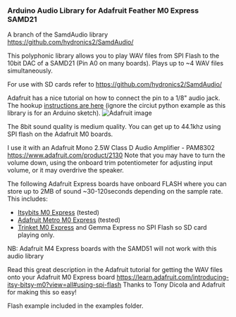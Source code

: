### Arduino Audio Library for Adafruit Feather M0 Express SAMD21

A branch of the SamdAudio library https://github.com/hydronics2/SamdAudio/

This polyphonic library allows you to play WAV files from SPI Flash to the 10bit DAC of a SAMD21 (Pin A0 on many boards). 
Plays up to ~4 WAV files simultaneously.

For use with SD cards refer to https://github.com/hydronics2/SamdAudio/

Adafruit has a nice tutorial on how to connect the pin to a 1/8" audio jack. The hookup [instructions are here](https://learn.adafruit.com/circuitpython-essentials/circuitpython-audio-out) (ignore the circiut python example as this library is for an Arduino sketch).
![Adafruit image](https://cdn-learn.adafruit.com/assets/assets/000/057/479/original/circuitpython_ItsyBitsyM0AudioJackButtonPot_bb.jpg?1531328765) 

The 8bit sound quality is medium quality. You can get up to 44.1khz using SPI flash on the Adafruit M0 boards. 

I use it with an Adafruit Mono 2.5W Class D Audio Amplifier - PAM8302 https://www.adafruit.com/product/2130
Note that you may have to turn the volume down, using the onboard trim potentiometer for adjusting input volume, or it may overdrive the speaker.

The following Adafruit Express boards have onboard FLASH where you can store up to 2MB of sound ~30-120seconds depending on the sample rate.
This includes: 
* [Itsybits M0 Express](https://www.adafruit.com/product/3727) (tested)
* [Adafruit Metro M0 Express](https://www.adafruit.com/product/3505) (tested)
* [Trinket M0 Express](https://www.adafruit.com/product/3500) and Gemma Express no SPI Flash so SD card playing only. 

NB: Adafruit M4 Express boards with the SAMD51 will not work with this audio library


Read this great description in the Adafruit tutorial for getting the WAV files onto your Adafruit M0 Express board
https://learn.adafruit.com/introducing-itsy-bitsy-m0?view=all#using-spi-flash 
Thanks to Tony Dicola and Adafruit for making this so easy!

Flash example included in the examples folder. 
